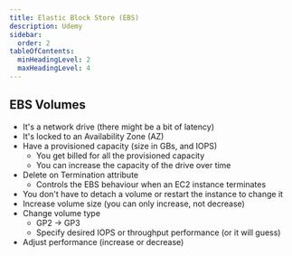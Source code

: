 ```yaml
---
title: Elastic Block Store (EBS)
description: Udemy
sidebar:
  order: 2
tableOfContents:
  minHeadingLevel: 2
  maxHeadingLevel: 4
---
```


## EBS Volumes

- It's a network drive (there might be a bit of latency)
- It's locked to an Availability Zone (AZ)
- Have a provisioned capacity (size in GBs, and IOPS)
  - You get billed for all the provisioned capacity
  - You can increase the capacity of the drive over time
- Delete on Termination attribute
  - Controls the EBS behaviour when an EC2 instance terminates
- You don't have to detach a volume or restart the instance to change it
- Increase volume size (you can only increase, not decrease)
- Change volume type
  - GP2 -> GP3
  - Specify desired IOPS or throughput performance (or it will guess)
- Adjust performance (increase or decrease)
